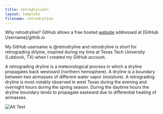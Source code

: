 ```yaml
---
title: retrodryline?
layout: template
filename: retrodryline
---
```


Why retrodryline?
GitHub allows a free hosted <a href="https://pages.github.com/ " target="_blank" rel="noopener noreferrer">website</a> addressed at [GitHub Username]/githib.io

My GitHub username is @retrodryline and retrodryline is short for retrograding drlyine, inspired during my time at Texas Tech University (Lubbock, TX) when I created my GitHub account.

A retrograding dryline is a meteorological process in which a dryline propagates back westward (northern hemisphere). A dryline is a boundary between two airmasses of different water vapor (moisture). A retrograding dryline is most notably observed in west Texas during the evening and overnight hours during the spring season. During the daytime hours the dryline boundary tends to propagate eastward due to differential heating of airmasses.  

![Alt Text](nam3km_Td2m_scus_fh16-48.gif)

